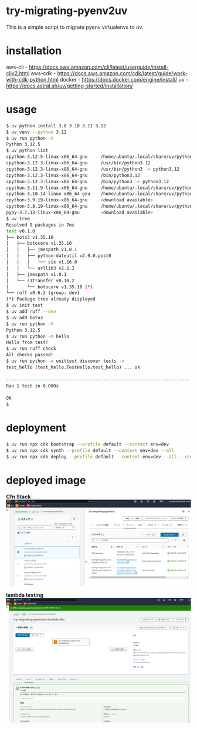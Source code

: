 # try-migrating-pyenv2uv

This is a simple script to migrate pyenv virtualenvs to uv.

# installation

aws-cli - https://docs.aws.amazon.com/cli/latest/userguide/install-cliv2.html
aws-cdk - https://docs.aws.amazon.com/cdk/latest/guide/work-with-cdk-python.html
docker - https://docs.docker.com/engine/install/
uv - https://docs.astral.sh/uv/getting-started/installation/

# usage

```bash
$ uv python install 3.8 3.10 3.11 3.12
$ uv venv --python 3.12
$ uv run python -V
Python 3.12.5
$ uv python list
cpython-3.12.5-linux-x86_64-gnu     /home/ubuntu/.local/share/uv/python/cpython-3.12.5-linux-x86_64-gnu/bin/python3 -> python3.12
cpython-3.12.3-linux-x86_64-gnu     /usr/bin/python3.12
cpython-3.12.3-linux-x86_64-gnu     /usr/bin/python3 -> python3.12
cpython-3.12.3-linux-x86_64-gnu     /bin/python3.12
cpython-3.12.3-linux-x86_64-gnu     /bin/python3 -> python3.12
cpython-3.11.9-linux-x86_64-gnu     /home/ubuntu/.local/share/uv/python/cpython-3.11.9-linux-x86_64-gnu/bin/python3 -> python3.11
cpython-3.10.14-linux-x86_64-gnu    /home/ubuntu/.local/share/uv/python/cpython-3.10.14-linux-x86_64-gnu/bin/python3 -> python3.10
cpython-3.9.19-linux-x86_64-gnu     <download available>
cpython-3.8.19-linux-x86_64-gnu     /home/ubuntu/.local/share/uv/python/cpython-3.8.19-linux-x86_64-gnu/bin/python3 -> python3.8
pypy-3.7.13-linux-x86_64-gnu        <download available>
$ uv tree
Resolved 9 packages in 7ms
test v0.1.0
├── boto3 v1.35.10
│   ├── botocore v1.35.10
│   │   ├── jmespath v1.0.1
│   │   ├── python-dateutil v2.9.0.post0
│   │   │   └── six v1.16.0
│   │   └── urllib3 v2.2.2
│   ├── jmespath v1.0.1
│   └── s3transfer v0.10.2
│       └── botocore v1.35.10 (*)
└── ruff v0.6.3 (group: dev)
(*) Package tree already displayed
$ uv init test
$ uv add ruff --dev
$ uv add boto3
$ uv run python -V
Python 3.12.5
$ uv run python -m hello
Hello from test!
$ uv run ruff check
All checks passed!
$ uv run python -m unittest discover tests -v
test_hello (test_hello.TestHello.test_hello) ... ok

----------------------------------------------------------------------
Ran 1 test in 0.000s

OK
$
```

# deployment

```bash
$ uv run npx cdk bootstrap --profile default --context env=dev
$ uv run npx cdk synth --profile default --context env=dev --all
$ uv run npx cdk deploy --profile default --context env=dev --all --require-approval never
```

# deployed image

**Cfn Stack**
![alt text](docs/cfn.png)

**lambda testing**
![alt text](docs/lambda_test.png)

